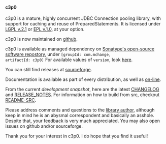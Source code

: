 #### c3p0 ####

c3p0 is a mature, highly concurrent JDBC Connection pooling library, with
support for caching and reuse of PreparedStatements. It is licensed under 
[LGPL v.2.1](https://github.com/swaldman/c3p0/blob/master/src/dist-static/LICENSE-LGPL)
or [EPL v.1.0](https://github.com/swaldman/c3p0/blob/master/src/dist-static/LICENSE-EPL), 
at your option.

c3p0 is now maintained on [github](https://github.com/swaldman/c3p0).

c3p0 is available as managed dependency on [Sonatype's open-source software repostory](https://oss.sonatype.org/content/repositories/releases/), 
under <code>[groupId: com.mchange, artifactId: c3p0]</code> For available values of <code>version</code>, look [here](https://oss.sonatype.org/content/repositories/releases/com/mchange/c3p0/).

You can still find releases at [sourceforge](http://sourceforge.net/projects/c3p0/).

Documentation is available as part of every distribution, as well as [on-line](http://www.mchange.com/projects/c3p0/).

From the current *development snapshot*, here are the latest [CHANGELOG](https://github.com/swaldman/c3p0/blob/master/src/dist-static/CHANGELOG) and [RELEASE_NOTES](https://github.com/swaldman/c3p0/blob/master/src/dist-static/RELEASE_NOTES-c3p0-0.9.5). For information on how to build from src, checkout [README-SRC](https://github.com/swaldman/c3p0/blob/master/README-SRC).

Please address comments and questions to the [library author](mailto:swaldman@mchange.com), although keep in mind he is an abysmal correspondent and basically an asshole. Despite that, your feedback is very much appreciated. You may also open issues on github and/or sourceforge.

Thank you for your interest in c3p0. I do hope that you find it useful!




